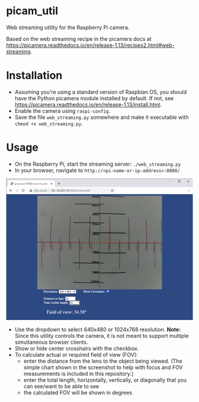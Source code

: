 # picam_util
Web streaming utility for the Raspberry Pi camera.

Based on the web streaming recipe in the picamera docs at https://picamera.readthedocs.io/en/release-1.13/recipes2.html#web-streaming.

# Installation

* Assuming you're using a standard version of Raspbian OS, you should have the Python picamera module installed by default. If not, see https://picamera.readthedocs.io/en/release-1.13/install.html.
* Enable the camera using `raspi-config`.
* Save the file `web_streaming.py` somewhere and make it executable with `chmod +x web_streaming.py`.

# Usage

* On the Raspberry Pi, start the streaming server: `./web_streaming.py`
* In your browser, navigate to `http://<pi-name-or-ip-address>:8000/`

![screenshot](/screenshot.png)

* Use the dropdown to select 640x480 or 1024x768 resolution. **Note:** Since this utility controls the camera, it is not meant to support multiple simultaneous browser clients.
* Show or hide center crosshairs with the checkbox.
* To calculate actual or required field of view (FOV):
  * enter the distance from the lens to the object being viewed. (The simple chart shown in the screenshot to help with focus and FOV measurements is included in this repository.)
  * enter the total length, horizontally, vertically, or diagonally that you can see/want to be able to see
  * the calculated FOV will be shown in degrees

